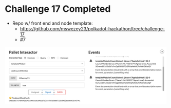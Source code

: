 # Challenge 17 Completed 
* Repo w/ front end and node template:
  * https://github.com/mswezey23/polkadot-hackathon/tree/challenge-17
  * #7
  
![Custom Struct Front End](https://github.com/mswezey23/polkadot-hackathon/raw/challenge-17/challenge-17.png)